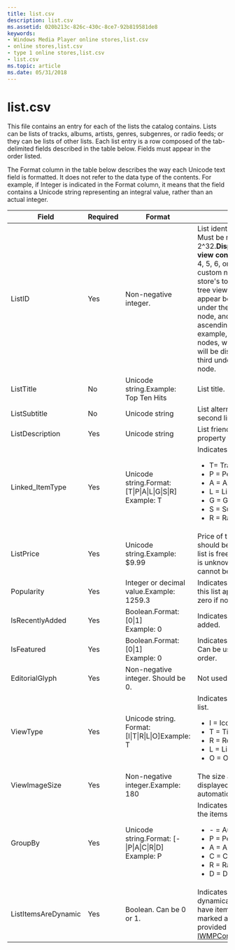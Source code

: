 ```yaml
---
title: list.csv
description: list.csv
ms.assetid: 020b213c-826c-430c-8ce7-92b819581de8
keywords:
- Windows Media Player online stores,list.csv
- online stores,list.csv
- type 1 online stores,list.csv
- list.csv
ms.topic: article
ms.date: 05/31/2018
---
```


# list.csv

This file contains an entry for each of the lists the catalog contains. Lists can be lists of tracks, albums, artists, genres, subgenres, or radio feeds; or they can be lists of other lists. Each list entry is a row composed of the tab-delimited fields described in the table below. Fields must appear in the order listed.

The Format column in the table below describes the way each Unicode text field is formatted. It does not refer to the data type of the contents. For example, if Integer is indicated in the Format column, it means that the field contains a Unicode string representing an integral value, rather than an actual integer.



<table>
<colgroup>
<col style="width: 25%" />
<col style="width: 25%" />
<col style="width: 25%" />
<col style="width: 25%" />
</colgroup>
<thead>
<tr class="header">
<th>Field</th>
<th>Required</th>
<th>Format</th>
<th>Description</th>
</tr>
</thead>
<tbody>
<tr class="odd">
<td>ListID</td>
<td>Yes</td>
<td>Non-negative integer.</td>
<td>List identifier, unique within list.csv. Must be non-negative and less than 2^32.<strong>Displaying a list node in tree view control:</strong> If the ListID is 0, 1, 2, 3, 4, 5, 6, or 7, the list will appear as a custom node under your online store's top-level node in the Player's tree view control. Custom nodes appear before the standard nodes under the online store's top-level node, and they are positioned in ascending order by ListID. For example, if there are three custom nodes, with ListIDs of 1, 3, and 5, they will be displayed first, second, and third under the online store's top level node.<br/></td>
</tr>
<tr class="even">
<td>ListTitle</td>
<td>No</td>
<td>Unicode string.Example: Top Ten Hits<br/></td>
<td>List title.</td>
</tr>
<tr class="odd">
<td>ListSubtitle</td>
<td>No</td>
<td>Unicode string</td>
<td>List alternate title, displayed in the second line of the Tile view.</td>
</tr>
<tr class="even">
<td>ListDescription</td>
<td>Yes</td>
<td>Unicode string</td>
<td>List friendly display text (displayed in property pages).</td>
</tr>
<tr class="odd">
<td>Linked_ItemType</td>
<td>Yes</td>
<td>Unicode string.Format: [T|P|A|L|G|S|R]<br/> Example: T<br/></td>
<td>Indicates the type of the linked items.
<ul>
<li>T= Track</li>
<li>P = Performer</li>
<li>A = Album</li>
<li>L = List</li>
<li>G = Genre</li>
<li>S = Subgenre</li>
<li>R = Radio</li>
</ul></td>
</tr>
<tr class="even">
<td>ListPrice</td>
<td>Yes</td>
<td>Unicode string.Example: $9.99<br/></td>
<td>Price of the list. The currency symbol should be included.A zero means the list is free. No value means the price is unknown. A hyphen means the list cannot be purchased.<br/></td>
</tr>
<tr class="odd">
<td>Popularity</td>
<td>Yes</td>
<td>Integer or decimal value.Example: 1259.3<br/></td>
<td>Indicates the popularity ranking when this list appears in other lists. Can be zero if not applicable..</td>
</tr>
<tr class="even">
<td>IsRecentlyAdded</td>
<td>Yes</td>
<td>Boolean.Format: [0|1]<br/> Example: 0<br/></td>
<td>Indicates whether the list was recently added.</td>
</tr>
<tr class="odd">
<td>IsFeatured</td>
<td>Yes</td>
<td>Boolean.Format: [0|1]<br/> Example: 0<br/></td>
<td>Indicates whether the list is featured. Can be used in determining sort order.</td>
</tr>
<tr class="even">
<td>EditorialGlyph</td>
<td>Yes</td>
<td>Non-negative integer. Should be 0.</td>
<td>Not used in this release. Should be 0.</td>
</tr>
<tr class="odd">
<td>ViewType</td>
<td>Yes</td>
<td>Unicode string. Format: [I|T|R|L|O]Example: T<br/></td>
<td>Indicates the view type to use for the list.
<ul>
<li>I = Icon</li>
<li>T = Tile</li>
<li>R = Report</li>
<li>L = List</li>
<li>O = Ordered List</li>
</ul></td>
</tr>
<tr class="even">
<td>ViewImageSize</td>
<td>Yes</td>
<td>Non-negative integer.Example: 180<br/></td>
<td>The size at which the list image is displayed. If 0, size is determined automatically.</td>
</tr>
<tr class="odd">
<td>GroupBy</td>
<td>Yes</td>
<td>Unicode string.Format: [-|P|A|C|R|D]<br/> Example: P<br/></td>
<td>Indicates what field is used to group the items in the list.
<ul>
<li>- = Automatic</li>
<li>P = Performer</li>
<li>A = Album</li>
<li>C = Composer</li>
<li>R = Rating</li>
<li>D = Date</li>
</ul></td>
</tr>
<tr class="even">
<td>ListItemsAreDynamic</td>
<td>Yes</td>
<td>Boolean. Can be 0 or 1.</td>
<td>Indicates whether the list is generated dynamically. Dynamic lists do not have items in listitem.csv. If a list is marked as dynamic, its items are provided by <a href="/windows/desktop/api/contentpartner/nf-contentpartner-iwmpcontentpartner-getlistcontents">IWMPContentPartner::GetListContents</a></td>
</tr>
</tbody>
</table>



 

 

 





